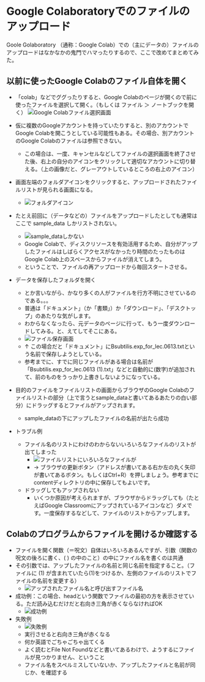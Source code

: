 # Google Colaboratoryでのファイルのアップロード
Goole Golaboratory （通称：Google Colab）での（主にデータの）ファイルのアップロードはなかなかの鬼門でハマったりするので、ここで改めてまとめてみた。

## 以前に使ったGoogle Colabのファイル自体を開く
- 「colab」などでググったりすると、Google Colabのページが開くので前に使ったファイルを選択して開く。（もしくは ファイル ＞ ノートブックを開く）
![Google Colabファイル選択画面](images/colab.filelist.png)

- 仮に複数のGoogleアカウントを持っていたりすると、別のアカウントでGoogle Colabを開こうとしている可能性もある。その場合、別アカウントのGoogle Colabのファイルは参照できない。
  - この場合は、一度、キャンセルなどしてファイルの選択画面を終了させた後、右上の自分のアイコンをクリックして適切なアカウントに切り替える。（上の画像だと、グレーアウトしているところの右上のアイコン）
- 画面左端のフォルダアイコンをクリックすると、アップロードされたファイルリストが見られる画面になる。
  - ![フォルダアイコン](images/colab.folder.png)
- たとえ前回に（データなどの）ファイルをアップロードしたとしても通常はここで sample_data しかリストされない。
  - ![sample_dataしかない](images/colab.menu.open.png)
  - Google Colabで、ディスクリソースを有効活用するため、自分がアップしたファイルはしばらくアクセスがなかったり時間のたったものはGoogle Colab上のスペースからファイルが消えてしまう。
  - ということで、ファイルの再アップロードから毎回スタートさせる。
- データを保存したフォルダを開く
  - とか言いながら、かなり多くの人がファイルを行方不明にさせているのである。。。
  - 普通は「ドキュメント」（か「書類」）か「ダウンロード」、「デスクトップ」のあたりな気がします。
  - わからなくなったら、元データのページに行って、もう一度ダウンロードしてみる。と、えてしてそこにある。
  - ![ファイル保存画面](images/colab.filename.png)
  - ↑ この場合だと「ドキュメント」にBsubtilis.exp_for_lec.0613.txtという名前で保存しようとしている。
  - 参考までに、すでに同じファイルがある場合は名前が「Bsubtilis.exp_for_lec.0613 (1).txt」などと自動的に(数字)が追加されて、前のものをうっかり上書きしないようになっている。
- 目的のファイルをファイルリストの画面からブラウザのGoogle Colabのファイルリストの部分（上で言うとsample_dataと書いてあるあたりの白い部分）にドラッグするとファイルがアップされます。
  - sample_dataの下にアップしたファイルの名前が出たら成功
- トラブル例
  - ファイル名のリストにわけのわからないいろいろなファイルのリストが出てしまった
    - ![ファイルリストにいろいろなファイルが](images/colab.filemenu.png)
    - → ブラウザの更新ボタン（アドレスが書いてある右か左の丸く矢印が書いてあるボタン。もしくはCtrl+R）を押しましょう。参考までにcontentディレクトリの中に保存してもよいです。
  - ドラッグしてもアップされない
    - いくつか原因が考えられますが、ブラウザからドラッグしても（たとえばGoogle Classroomにアップされているアイコンなど）ダメです。一度保存するなどして、ファイルのリストからアップします。

## Colabのプログラムからファイルを開けるか確認する
- ファイルを開く関数（＝呪文）自体はいろいろあるんですが、引数（関数の呪文の後ろに書く、(  ) の中のこと）の中にファイル名を書くのは共通
- その引数では、アップしたファイルの名前と同じ名前を指定すること。（ファイルに (1) が含まれていたら(1)をつけるか、左側のファイルのリストでファイルの名前を変更する）
  - ![アップされたファイル名と呼び出すファイル名](images/colab.filenamecheck.png)
- 成功例：この場合、headという関数でファイルの最初の方を表示させている。ただ読み込むだけだと右向き三角が赤くならなければOK
  - ![成功例](images/colab.fileopensuccess.png)
- 失敗例
  - ![失敗例](images/colab.filenotfound.png)
  - 実行させると右向き三角が赤くなる
  - 何か英語でごちゃごちゃ出てくる
  - よく読むとFile Not Foundなどと書いてあるわけで、ようするにファイルが見つかりません、ということ
  - ファイル名をスペルミスしていないか、アップしたファイルと名前が同じか、を確認する
